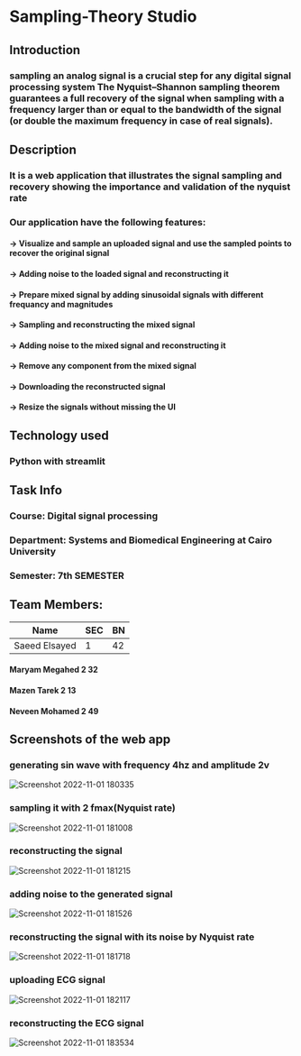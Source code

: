 # Sampling-Theory Studio
## Introduction 
### sampling an analog signal is a crucial step for any digital signal processing system The Nyquist–Shannon sampling theorem guarantees a full recovery of the signal when sampling with a frequency larger than or equal to the bandwidth of the signal (or double the maximum frequency in case of real signals).
## Description 
### It is a web application that illustrates the signal sampling and recovery showing the importance and validation of the nyquist rate
### Our application have the following features:
  #### -> Visualize and sample an uploaded signal and use the sampled points to recover the original signal
  #### -> Adding noise to the loaded signal and reconstructing it
  #### -> Prepare mixed signal by adding sinusoidal signals with different frequancy and magnitudes 
  #### -> Sampling and reconstructing the mixed signal
  #### -> Adding noise to the mixed signal and reconstructing it
  #### -> Remove any component from the mixed signal
  #### -> Downloading the reconstructed signal 
  #### -> Resize the signals without missing the UI
## Technology used 
### Python with streamlit
## Task Info
### Course: Digital signal processing 
### Department: Systems and Biomedical Engineering at Cairo University
### Semester: 7th SEMESTER
## Team Members:

| Name | SEC | BN |
|------|-----|----|
|Saeed Elsayed| 1 | 42|                  
####  Maryam Megahed     2         32
####  Mazen Tarek        2         13
####  Neveen Mohamed     2         49

## Screenshots of the web app
### generating sin wave with frequency 4hz and amplitude 2v 
![Screenshot 2022-11-01 180335](https://user-images.githubusercontent.com/92316869/199279986-e0faf0f2-4f02-46d3-9f7d-b4de2fe9c164.png)
### sampling it with 2 fmax(Nyquist rate)
![Screenshot 2022-11-01 181008](https://user-images.githubusercontent.com/92316869/199281708-43bbdda2-a048-4792-8dc8-94b70aff34d8.png)
### reconstructing the signal
![Screenshot 2022-11-01 181215](https://user-images.githubusercontent.com/92316869/199282014-4d7f8b9c-166c-4c04-89a6-88eda4bd3a14.png)
### adding noise to the generated signal
![Screenshot 2022-11-01 181526](https://user-images.githubusercontent.com/92316869/199282599-b53323a2-40ee-48dd-8269-daccc74a6c5b.png)
### reconstructing the signal with its noise by Nyquist rate
![Screenshot 2022-11-01 181718](https://user-images.githubusercontent.com/92316869/199283137-6d368efd-47a2-4617-929f-27f9aa547375.png)
### uploading ECG signal
![Screenshot 2022-11-01 182117](https://user-images.githubusercontent.com/92316869/199285467-4fbcf781-1a7d-4ac9-8beb-827ce235b639.png)
### reconstructing the ECG signal
![Screenshot 2022-11-01 183534](https://user-images.githubusercontent.com/92316869/199287196-d3df19af-fa2c-4ca6-ac69-3f2aa65b0ce1.png)







